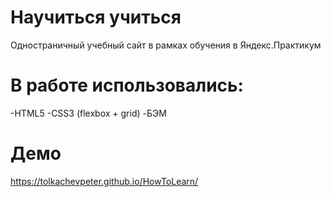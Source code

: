 # Научиться учиться
Одностраничный учебный сайт в рамках обучения в Яндекс.Практикум

# В работе использовались:
-HTML5
-CSS3 (flexbox + grid)
-БЭМ

# Демо
https://tolkachevpeter.github.io/HowToLearn/
